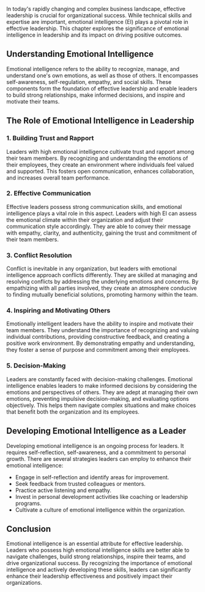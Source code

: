 
In today's rapidly changing and complex business landscape, effective leadership is crucial for organizational success. While technical skills and expertise are important, emotional intelligence (EI) plays a pivotal role in effective leadership. This chapter explores the significance of emotional intelligence in leadership and its impact on driving positive outcomes.

## Understanding Emotional Intelligence

Emotional intelligence refers to the ability to recognize, manage, and understand one's own emotions, as well as those of others. It encompasses self-awareness, self-regulation, empathy, and social skills. These components form the foundation of effective leadership and enable leaders to build strong relationships, make informed decisions, and inspire and motivate their teams.

## The Role of Emotional Intelligence in Leadership

### 1\. Building Trust and Rapport

Leaders with high emotional intelligence cultivate trust and rapport among their team members. By recognizing and understanding the emotions of their employees, they create an environment where individuals feel valued and supported. This fosters open communication, enhances collaboration, and increases overall team performance.

### 2\. Effective Communication

Effective leaders possess strong communication skills, and emotional intelligence plays a vital role in this aspect. Leaders with high EI can assess the emotional climate within their organization and adjust their communication style accordingly. They are able to convey their message with empathy, clarity, and authenticity, gaining the trust and commitment of their team members.

### 3\. Conflict Resolution

Conflict is inevitable in any organization, but leaders with emotional intelligence approach conflicts differently. They are skilled at managing and resolving conflicts by addressing the underlying emotions and concerns. By empathizing with all parties involved, they create an atmosphere conducive to finding mutually beneficial solutions, promoting harmony within the team.

### 4\. Inspiring and Motivating Others

Emotionally intelligent leaders have the ability to inspire and motivate their team members. They understand the importance of recognizing and valuing individual contributions, providing constructive feedback, and creating a positive work environment. By demonstrating empathy and understanding, they foster a sense of purpose and commitment among their employees.

### 5\. Decision-Making

Leaders are constantly faced with decision-making challenges. Emotional intelligence enables leaders to make informed decisions by considering the emotions and perspectives of others. They are adept at managing their own emotions, preventing impulsive decision-making, and evaluating options objectively. This helps them navigate complex situations and make choices that benefit both the organization and its employees.

## Developing Emotional Intelligence as a Leader

Developing emotional intelligence is an ongoing process for leaders. It requires self-reflection, self-awareness, and a commitment to personal growth. There are several strategies leaders can employ to enhance their emotional intelligence:

- Engage in self-reflection and identify areas for improvement.
- Seek feedback from trusted colleagues or mentors.
- Practice active listening and empathy.
- Invest in personal development activities like coaching or leadership programs.
- Cultivate a culture of emotional intelligence within the organization.

## Conclusion

Emotional intelligence is an essential attribute for effective leadership. Leaders who possess high emotional intelligence skills are better able to navigate challenges, build strong relationships, inspire their teams, and drive organizational success. By recognizing the importance of emotional intelligence and actively developing these skills, leaders can significantly enhance their leadership effectiveness and positively impact their organizations.
